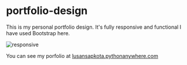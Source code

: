 # portfolio-design
This is my personal portfolio design. It's fully responsive and functional I have used Bootstrap here.

![responsive](https://github.com/Lusan-sapkota/portfolio-design/assets/91797475/bc4f6991-576e-44d6-810a-401c6ba8ae51)

You can see my porfolio at [lusansapkota.pythonanywhere.com](https://lusansapkota.pythonanywhere.com/)
